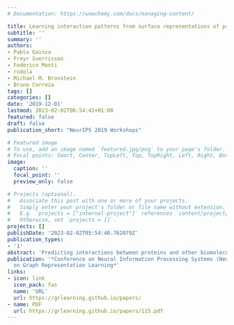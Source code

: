 ```yaml
---
# Documentation: https://wowchemy.com/docs/managing-content/

title: Learning interaction patterns from surface representations of protein structure
subtitle: ''
summary: ''
authors:
- Pablo Gainza
- Freyr Sverrisson
- Federico Monti
- rodola
- Michael M. Bronstein
- Bruno Correia
tags: []
categories: []
date: '2019-12-01'
lastmod: 2023-02-02T06:54:41+01:00
featured: false
draft: false
publication_short: "NeurIPS 2019 Workshops"

# Featured image
# To use, add an image named `featured.jpg/png` to your page's folder.
# Focal points: Smart, Center, TopLeft, Top, TopRight, Left, Right, BottomLeft, Bottom, BottomRight.
image:
  caption: ''
  focal_point: ''
  preview_only: false

# Projects (optional).
#   Associate this post with one or more of your projects.
#   Simply enter your project's folder or file name without extension.
#   E.g. `projects = ["internal-project"]` references `content/project/deep-learning/index.md`.
#   Otherwise, set `projects = []`.
projects: []
publishDate: '2023-02-02T05:54:40.762079Z'
publication_types:
- '1'
abstract: 'Predicting interactions between proteins and other biomolecules purely based on structure is an unsolved problem in biology. The protein molecular surface, a high-level representation of protein structure, displays the chemical and geometric features that can enter in contact with other biomolecules. This representation abstracts underlying details such as the precise arrangement of atoms and the amino acid sequence. Here we hypothesize that features in the molecular surface representation arrange in patterns, and proteins that perform similar interactions may display similar patterns. We model the discretized molecular surface as a graph and use data-driven geometric-deep learning tools to learn these patterns, and exploit them through three prediction challenges: (a) pocket similarity comparison, (b) protein-protein interaction site prediction and (c) prediction of interaction patterns between proteins based on surface patterns.'
publication: '*Conference on Neural Information Processing Systems (NeurIPS) - Workshop
  on Graph Representation Learning*'
links:
- icon: link
  icon_pack: fas
  name: 'URL'
  url: https://grlearning.github.io/papers/
- name: PDF
  url: https://grlearning.github.io/papers/115.pdf
---
```

